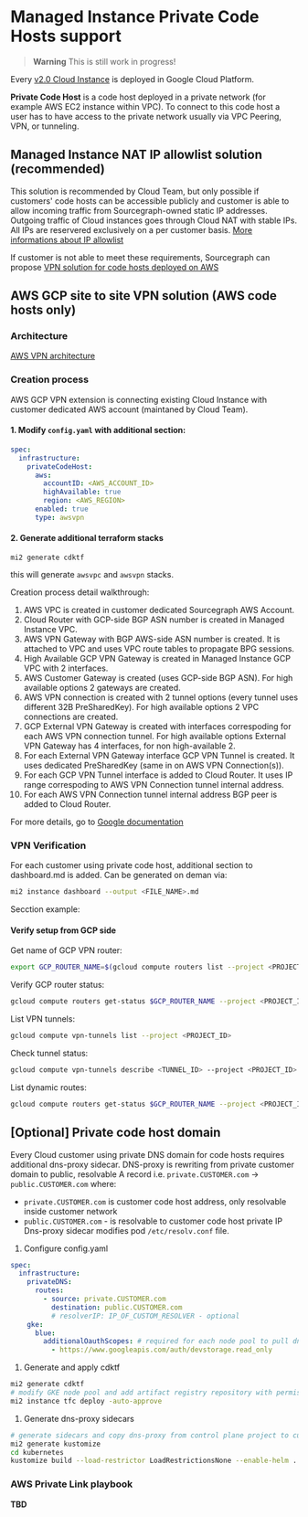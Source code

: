 # Managed Instance Private Code Hosts support

> **Warning**
> This is still work in progress!

Every [v2.0 Cloud Instance](../v2.0/index.md) is deployed in Google Cloud Platform.

**Private Code Host** is a code host deployed in a private network (for example AWS EC2 instance within VPC). To connect to this code host a user has to have access to the private network usually via VPC Peering, VPN, or tunneling.

## Managed Instance NAT IP allowlist solution (recommended)

This solution is recommended by Cloud Team, but only possible if customers' code hosts can be accessible publicly and customer is able to allow incoming traffic from Sourcegraph-owned static IP addresses.
Outgoing traffic of Cloud instances goes through Cloud NAT with stable IPs. All IPs are reservered exclusively on a per customer basis.
[More informations about IP allowlist](../../index.md#faq-what-is-the-cloud-instance-ip)

If customer is not able to meet these requirements, Sourcegraph can propose [VPN solution for code hosts deployed on AWS](#aws-gcp-site-to-site-vpn-solution)

## AWS GCP site to site VPN solution (AWS code hosts only)

### Architecture

[AWS VPN architecture](https://app.excalidraw.com/s/4Dr1S6qmmY7/4L5TAaxiYAy)

### Creation process

AWS GCP VPN extension is connecting existing Cloud Instance with customer dedicated AWS account (maintaned by Cloud Team).

#### 1. Modify `config.yaml` with additional section:

```yaml
spec:
  infrastructure:
    privateCodeHost:
      aws:
        accountID: <AWS_ACCOUNT_ID>
        highAvailable: true
        region: <AWS_REGION>
      enabled: true
      type: awsvpn
```

#### 2. Generate additional terraform stacks

```
mi2 generate cdktf
```

this will generate `awsvpc` and `awsvpn` stacks.

Creation process detail walkthrough:

1. AWS VPC is created in customer dedicated Sourcegraph AWS Account.
1. Cloud Router with GCP-side BGP ASN number is created in Managed Instance VPC.
1. AWS VPN Gateway with BGP AWS-side ASN number is created. It is attached to VPC and uses VPC route tables to propagate BPG sessions.
1. High Available GCP VPN Gateway is created in Managed Instance GCP VPC with 2 interfaces.
1. AWS Customer Gateway is created (uses GCP-side BGP ASN). For high available options 2 gateways are created.
1. AWS VPN connection is created with 2 tunnel options (every tunnel uses different 32B PreSharedKey). For high available options 2 VPC connections are created.
1. GCP External VPN Gateway is created with interfaces correspoding for each AWS VPN connection tunnel. For high available options External VPN Gateway has 4 interfaces, for non high-available 2.
1. For each External VPN Gateway interface GCP VPN Tunnel is created. It uses dedicated PreSharedKey (same in on AWS VPN Connection(s)).
1. For each GCP VPN Tunnel interface is added to Cloud Router. It uses IP range correspoding to AWS VPN Connection tunnel internal address.
1. For each AWS VPN Connection tunnel internal address BGP peer is added to Cloud Router.

For more details, go to [Google documentation](https://cloud.google.com/network-connectivity/docs/vpn/tutorials/create-ha-vpn-connections-google-cloud-aws)

### VPN Verification

For each customer using private code host, additional section to dashboard.md is added.
Can be generated on deman via:

```sh
mi2 instance dashboard --output <FILE_NAME>.md
```

Secction example:

#### Verify setup from GCP side

Get name of GCP VPN router:

```bash
export GCP_ROUTER_NAME=$(gcloud compute routers list --project <PROJECT_ID> --filter="bgp.advertiseMode: CUSTOM"  --format=json | jq -r '.[0].name')
```

Verify GCP router status:

```bash
gcloud compute routers get-status $GCP_ROUTER_NAME --project <PROJECT_ID>  --region <GCP_REGION>  --format='flattened(result.bgpPeerStatus[].name, result.bgpPeerStatus[].ipAddress, result.bgpPeerStatus[].peerIpAddress)
```

List VPN tunnels:

```bash
gcloud compute vpn-tunnels list --project <PROJECT_ID>
```

Check tunnel status:

```bash
gcloud compute vpn-tunnels describe <TUNNEL_ID> --project <PROJECT_ID> --region <GCP_REGION> --format='flattened(status,detailedStatus)'
```

List dynamic routes:

```bash
gcloud compute routers get-status $GCP_ROUTER_NAME --project <PROJECT_ID> --region <GCP_REGION> --format="flattened(result.bestRoutes)"
```

## [Optional] Private code host domain

Every Cloud customer using private DNS domain for code hosts requires additional dns-proxy sidecar.
DNS-proxy is rewriting from private customer domain to public, resolvable A record
i.e. `private.CUSTOMER.com` -> `public.CUSTOMER.com` where:

- `private.CUSTOMER.com` is customer code host address, only resolvable inside customer network
- `public.CUSTOMER.com` - is resolvable to customer code host private IP
  Dns-proxy sidecar modifies pod `/etc/resolv.conf` file.

1. Configure config.yaml

```yaml
spec:
  infrastructure:
    privateDNS:
      routes:
        - source: private.CUSTOMER.com
          destination: public.CUSTOMER.com
          # resolverIP: IP_OF_CUSTOM_RESOLVER - optional
    gke:
      blue:
        additionalOauthScopes: # required for each node pool to pull dns-proxy private image from artifact registry
          - https://www.googleapis.com/auth/devstorage.read_only
```

1. Generate and apply cdktf

```sh
mi2 generate cdktf
# modify GKE node pool and add artifact registry repository with permissions
mi2 instance tfc deploy -auto-approve
```

1. Generate dns-proxy sidecars

```sh
# generate sidecars and copy dns-proxy from control plane project to customer project artifact registry repository
mi2 generate kustomize
cd kubernetes
kustomize build --load-restrictor LoadRestrictionsNone --enable-helm . | kubectl apply -f -
```

### AWS Private Link playbook

**TBD**
